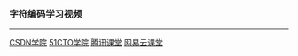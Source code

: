 ### 字符编码学习视频

-------------------

[CSDN学院][1] [51CTO学院][2] [腾讯课堂][3] [网易云课堂][4]

[1]: https://edu.csdn.net/course/detail/30362
[2]: https://edu.51cto.com/sd/1c7de
[3]: https://ke.qq.com/course/3026372?tuin=50300886
[4]: https://study.163.com/course/courseMain.htm?share=2&shareId=480000002227524&courseId=1210747815&_trace_c_p_k2_=feba89c6bbe74a75a06e3b1bc6502ec2
